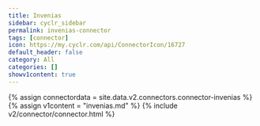 ```yaml
---
title: Invenias
sidebar: cyclr_sidebar
permalink: invenias-connector
tags: [connector]
icon: https://my.cyclr.com/api/ConnectorIcon/16727
default_header: false
category: All
categories: []
showv1content: true
---
```

{% assign connectordata = site.data.v2.connectors.connector-invenias %}
{% assign v1content = "invenias.md" %}
{% include v2/connector/connector.html %}	